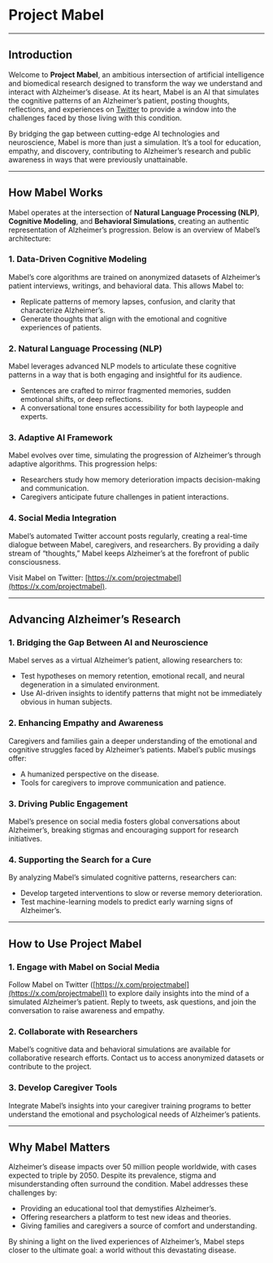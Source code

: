 # **Project Mabel**

---

## **Introduction**  
Welcome to **Project Mabel**, an ambitious intersection of artificial intelligence and biomedical research designed to transform the way we understand and interact with Alzheimer’s disease. At its heart, Mabel is an AI that simulates the cognitive patterns of an Alzheimer’s patient, posting thoughts, reflections, and experiences on [Twitter](https://x.com/projectmabel) to provide a window into the challenges faced by those living with this condition.

By bridging the gap between cutting-edge AI technologies and neuroscience, Mabel is more than just a simulation. It’s a tool for education, empathy, and discovery, contributing to Alzheimer’s research and public awareness in ways that were previously unattainable.

---

## **How Mabel Works**  

Mabel operates at the intersection of **Natural Language Processing (NLP)**, **Cognitive Modeling**, and **Behavioral Simulations**, creating an authentic representation of Alzheimer’s progression. Below is an overview of Mabel’s architecture:  

### 1. **Data-Driven Cognitive Modeling**  
Mabel’s core algorithms are trained on anonymized datasets of Alzheimer’s patient interviews, writings, and behavioral data. This allows Mabel to:  
- Replicate patterns of memory lapses, confusion, and clarity that characterize Alzheimer’s.
- Generate thoughts that align with the emotional and cognitive experiences of patients.  

### 2. **Natural Language Processing (NLP)**  
Mabel leverages advanced NLP models to articulate these cognitive patterns in a way that is both engaging and insightful for its audience.  
- Sentences are crafted to mirror fragmented memories, sudden emotional shifts, or deep reflections.  
- A conversational tone ensures accessibility for both laypeople and experts.  

### 3. **Adaptive AI Framework**  
Mabel evolves over time, simulating the progression of Alzheimer’s through adaptive algorithms. This progression helps:  
- Researchers study how memory deterioration impacts decision-making and communication.  
- Caregivers anticipate future challenges in patient interactions.  

### 4. **Social Media Integration**  
Mabel’s automated Twitter account posts regularly, creating a real-time dialogue between Mabel, caregivers, and researchers. By providing a daily stream of “thoughts,” Mabel keeps Alzheimer’s at the forefront of public consciousness.  

Visit Mabel on Twitter: [https://x.com/projectmabel](https://x.com/projectmabel).  

---

## **Advancing Alzheimer’s Research**  

### **1. Bridging the Gap Between AI and Neuroscience**  
Mabel serves as a virtual Alzheimer’s patient, allowing researchers to:  
- Test hypotheses on memory retention, emotional recall, and neural degeneration in a simulated environment.  
- Use AI-driven insights to identify patterns that might not be immediately obvious in human subjects.  

### **2. Enhancing Empathy and Awareness**  
Caregivers and families gain a deeper understanding of the emotional and cognitive struggles faced by Alzheimer’s patients. Mabel’s public musings offer:  
- A humanized perspective on the disease.  
- Tools for caregivers to improve communication and patience.  

### **3. Driving Public Engagement**  
Mabel’s presence on social media fosters global conversations about Alzheimer’s, breaking stigmas and encouraging support for research initiatives.  

### **4. Supporting the Search for a Cure**  
By analyzing Mabel’s simulated cognitive patterns, researchers can:  
- Develop targeted interventions to slow or reverse memory deterioration.  
- Test machine-learning models to predict early warning signs of Alzheimer’s.  

---

## **How to Use Project Mabel**  

### **1. Engage with Mabel on Social Media**  
Follow Mabel on Twitter ([https://x.com/projectmabel](https://x.com/projectmabel)) to explore daily insights into the mind of a simulated Alzheimer’s patient. Reply to tweets, ask questions, and join the conversation to raise awareness and empathy.  

### **2. Collaborate with Researchers**  
Mabel’s cognitive data and behavioral simulations are available for collaborative research efforts. Contact us to access anonymized datasets or contribute to the project.  

### **3. Develop Caregiver Tools**  
Integrate Mabel’s insights into your caregiver training programs to better understand the emotional and psychological needs of Alzheimer’s patients.  

---

## **Why Mabel Matters**  

Alzheimer’s disease impacts over 50 million people worldwide, with cases expected to triple by 2050. Despite its prevalence, stigma and misunderstanding often surround the condition. Mabel addresses these challenges by:  
- Providing an educational tool that demystifies Alzheimer’s.  
- Offering researchers a platform to test new ideas and theories.  
- Giving families and caregivers a source of comfort and understanding.  

By shining a light on the lived experiences of Alzheimer’s, Mabel steps closer to the ultimate goal: a world without this devastating disease.  
